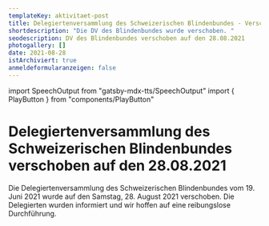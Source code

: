 ```yaml
---
templateKey: aktivitaet-post
title: Delegiertenversammlung des Schweizerischen Blindenbundes - Verschoben
shortdescription: "Die DV des Blindenbundes wurde verschoben. "
seodescription: DV des Blindenbundes verschoben auf den 28.08.2021
photogallery: []
date: 2021-08-28
istArchiviert: true
anmeldeformularanzeigen: false
---
```

import SpeechOutput from "gatsby-mdx-tts/SpeechOutput"
import { PlayButton } from "components/PlayButton"

<SpeechOutput id="aktivitaet-delegiertenversammlung-blindenbund-2021-08-28" customPlayButton={PlayButton}>

# Delegiertenversammlung des Schweizerischen Blindenbundes verschoben auf den 28.08.2021

Die Delegiertenversammlung des Schweizerischen Blindenbundes vom 19. Juni 2021 wurde auf den Samstag, 28. August 2021 verschoben. 
Die Delegierten wurden informiert und wir hoffen auf eine reibungslose Durchführung. 

</SpeechOutput>